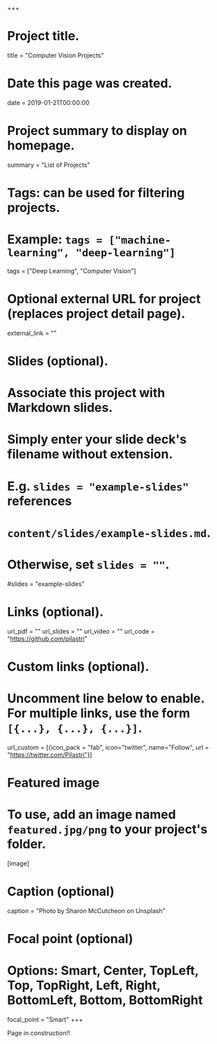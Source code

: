 +++
# Project title.
title = "Computer Vision Projects"

# Date this page was created.
date = 2019-01-21T00:00:00

# Project summary to display on homepage.
summary = "List of Projects"

# Tags: can be used for filtering projects.
# Example: `tags = ["machine-learning", "deep-learning"]`
tags = ["Deep Learning", "Computer Vision"]

# Optional external URL for project (replaces project detail page).
external_link = ""

# Slides (optional).
#   Associate this project with Markdown slides.
#   Simply enter your slide deck's filename without extension.
#   E.g. `slides = "example-slides"` references 
#   `content/slides/example-slides.md`.
#   Otherwise, set `slides = ""`.
#slides = "example-slides"

# Links (optional).
url_pdf = ""
url_slides = ""
url_video = ""
url_code = "https://github.com/pilastri"

# Custom links (optional).
#   Uncomment line below to enable. For multiple links, use the form `[{...}, {...}, {...}]`.
url_custom = [{icon_pack = "fab", icon="twitter", name="Follow", url = "https://twitter.com/Pilastri"}]


# Featured image
# To use, add an image named `featured.jpg/png` to your project's folder. 
[image]
  # Caption (optional)
  caption = "Photo by Sharon McCutcheon on Unsplash" 
  
  # Focal point (optional)
  # Options: Smart, Center, TopLeft, Top, TopRight, Left, Right, BottomLeft, Bottom, BottomRight
  focal_point = "Smart"
+++

Page in construction!!